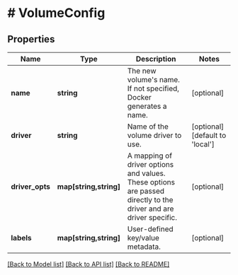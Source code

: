 # # VolumeConfig

## Properties

Name | Type | Description | Notes
------------ | ------------- | ------------- | -------------
**name** | **string** | The new volume&#39;s name. If not specified, Docker generates a name. | [optional] 
**driver** | **string** | Name of the volume driver to use. | [optional] [default to 'local']
**driver_opts** | **map[string,string]** | A mapping of driver options and values. These options are passed directly to the driver and are driver specific. | [optional] 
**labels** | **map[string,string]** | User-defined key/value metadata. | [optional] 

[[Back to Model list]](../../README.md#documentation-for-models) [[Back to API list]](../../README.md#documentation-for-api-endpoints) [[Back to README]](../../README.md)


